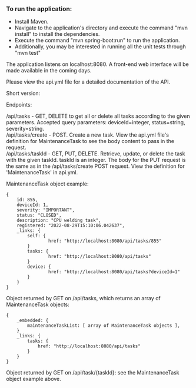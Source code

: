 ### To run the application: 
* Install Maven.
* Navigate to the application's directory and execute the command "mvn install" to install the dependencies.
* Execute the command "mvn spring-boot:run" to run the application.
* Additionally, you may be interested in running all the unit tests through "mvn test"

The application listens on localhost:8080. A front-end web interface will be made available in the coming days.

Please view the api.yml file for a detailed documentation of the API.

Short version:

Endpoints:

/api/tasks - GET, DELETE to get all or delete all tasks according to the given parameters. Accepted query parameters: deviceId=integer, status=string, severity=string.   
/api/tasks/create - POST. Create a new task. View the api.yml file's definition for MaintenanceTask to see the body content to pass in the request.  
/api/tasks/taskId - GET, PUT, DELETE. Retrieve, update, or delete the task with the given taskId. taskId is an integer. The body for the PUT request is the same as in the /api/tasks/create POST request. View the definition for 'MaintenanceTask' in api.yml.  

MaintenanceTask object example:
```
{
    id: 855,
    deviceId: 1,
    severity: "IMPORTANT",
    status: "CLOSED",
    description: "CPU welding task",
    registered: "2022-08-29T15:10:06.042637",
    _links: {
        self: {
                href: "http://localhost:8080/api/tasks/855"
        }
        tasks: {
                href: "http://localhost:8080/api/tasks"
        }
        device: {
                href: "http://localhost:8080/api/tasks?deviceId=1"
        }
    }
}
```
Object returned by GET on /api/tasks, which returns an array of MaintenanceTask objects:
```
{
    _embedded: {
        maintenanceTaskList: [ array of MaintenanceTask objects ],
    }
    _links: {
        tasks: {
            href: "http://localhost:8080/api/tasks"
        }
    }
}
```
Object returned by GET on /api/task/{taskId}: see the MaintenanceTask object example above.
